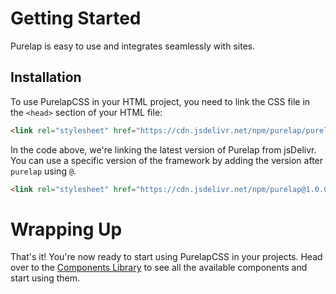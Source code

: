 # Getting Started
Purelap is easy to use and integrates seamlessly with sites.

## Installation
To use PurelapCSS in your HTML project, you need to link the CSS file in the `<head>` section of your HTML file:

```html
<link rel="stylesheet" href="https://cdn.jsdelivr.net/npm/purelap/purelap.min.css">
```

In the code above, we're linking the latest version of Purelap from jsDelivr. You can use a specific version of the framework by adding the version after `purelap` using `@`.
```html
<link rel="stylesheet" href="https://cdn.jsdelivr.net/npm/purelap@1.0.0/purelap.min.css">
```

# Wrapping Up
That's it! You're now ready to start using PurelapCSS in your projects. Head over to the [Components Library](Components-Library) to see all the available components and start using them.
